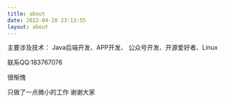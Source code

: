 ```yaml
---
title: about
date: 2022-04-28 23:13:55
layout: about
---
```

主要涉及技术：
Java后端开发、APP开发、
公众号开发、开源爱好者、Linux

联系QQ:183767076

很惭愧

只做了一点微小的工作
谢谢大家